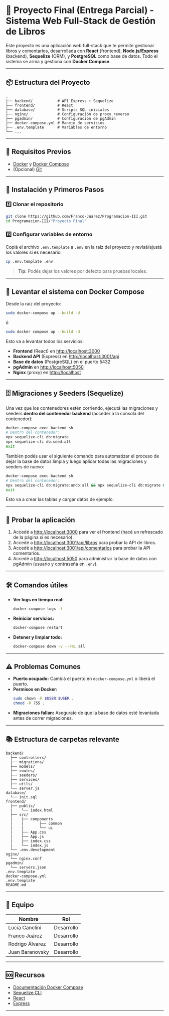 # 🚀 Proyecto Final (Entrega Parcial) - Sistema Web Full-Stack de Gestión de Libros

Este proyecto es una aplicación web full-stack que te permite gestionar libros y comentarios, desarrollada con **React** (frontend), **Node.js/Express** (backend), **Sequelize** (ORM), y **PostgreSQL** como base de datos. Todo el sistema se arma y gestiona con **Docker Compose**.

---

## 📦 Estructura del Proyecto

```
.
├── backend/           # API Express + Sequelize
├── frontend/          # React
├── database/          # Scripts SQL iniciales
├── nginx/             # Configuración de proxy reverso
├── pgadmin/           # Configuración de pgAdmin
├── docker-compose.yml # Manejo de servicios
├── .env.template      # Variables de entorno
└── ...
```

---

## 🏁 Requisitos Previos

- [Docker](https://docs.docker.com/get-docker/) y [Docker Compose](https://docs.docker.com/compose/)
- (Opcional) [Git](https://git-scm.com/)

---

## 🚀 Instalación y Primeros Pasos

### 1️⃣ Clonar el repositorio

```sh
git clone https://github.com/Franco-Juarez/Programacion-III.git
cd Programacion-III/"Proyecto Final"
```

### 2️⃣ Configurar variables de entorno

Copiá el archivo `.env.template` a `.env` en la raíz del proyecto y revisá/ajustá los valores si es necesario:

```sh
cp .env.template .env
```

> **Tip:** Podés dejar los valores por defecto para pruebas locales.

---

## 🐳 Levantar el sistema con Docker Compose

Desde la raíz del proyecto:

```sh
sudo docker-compose up --build -d
```
ó
```sh
sudo docker compose up --build -d
```

Esto va a levantar todos los servicios:
- **Frontend** (React) en [http://localhost:3000](http://localhost:3000)
- **Backend API** (Express) en [http://localhost:3001/api](http://localhost:3001/api)
- **Base de datos** (PostgreSQL) en el puerto 5432
- **pgAdmin** en [http://localhost:5050](http://localhost:5050)
- **Nginx** (proxy) en [http://localhost](http://localhost)

---

## 🗄️ Migraciones y Seeders (Sequelize)

Una vez que los contenedores estén corriendo, ejecutá las migraciones y seeders **dentro del contenedor backend** (acceder a la consola del contenedor):

```sh
docker-compose exec backend sh
# Dentro del contenedor:
npx sequelize-cli db:migrate
npx sequelize-cli db:seed:all
exit
```

También podés usar el siguiente comando para automatizar el proceso de dejar la base de datos limpia y luego aplicar todas las migraciones y seeders de nuevo:

```sh
docker-compose exec backend sh
# Dentro del contenedor:
npx sequelize-cli db:migrate:undo:all && npx sequelize-cli db:migrate && npx sequelize-cli db:seed:all
exit
```

Esto va a crear las tablas y cargar datos de ejemplo.

---

## 🧪 Probar la aplicación

1. Accedé a [http://localhost:3000](http://localhost:3000) para ver el frontend (hacé un refrescado de la página si es necesario).
2. Accedé a [http://localhost:3001/api/libros](http://localhost:3001/api/libros) para probar la API de libros.
3. Accedé a [http://localhost:3001/api/comentarios](http://localhost:3001/api/comentarios) para probar la API comentarios.
4. Accedé a [http://localhost:5050](http://localhost:5050) para administrar la base de datos con pgAdmin (usuario y contraseña en `.env`).

---

## 🛠️ Comandos útiles

- **Ver logs en tiempo real:**
  ```sh
  docker-compose logs -f
  ```
- **Reiniciar servicios:**
  ```sh
  docker-compose restart
  ```
- **Detener y limpiar todo:**
  ```sh
  docker-compose down -v --rmi all
  ```

---

## ⚠️ Problemas Comunes

- **Puerto ocupado:** Cambiá el puerto en `docker-compose.yml` o liberá el puerto.
- **Permisos en Docker:**  
  ```sh
  sudo chown -R $USER:$USER .
  chmod -R 755 .
  ```
- **Migraciones fallan:** Asegurate de que la base de datos esté levantada antes de correr migraciones.

---

## 📚 Estructura de carpetas relevante

```
backend/
  ├── controllers/
  ├── migrations/
  ├── models/
  ├── routes/
  ├── seeders/
  ├── services/
  ├── utils/
  └── server.js
database/
  └── init.sql
frontend/
  ├── public/
  |    └── index.html
  ├── src/
  |    ├── components
  |    |       ├── common
  |    |       └── ui
  |    ├── App.css
  |    ├── App.js
  |    ├── index.css
  |    └── index.js
  └── .env.development
nginx/
  └── nginx.conf
pgadmin/
  └── servers.json
.env.template
docker-compose.yml
.env.template
README.md
```

---

## 👥 Equipo

| Nombre               | Rol          |
|----------------------|--------------|
| Lucía Canclini       | Desarrollo   |
| Franco Juárez        | Desarrollo   |
| Rodrigo Álvarez      | Desarrollo   |
| Juan Baranovsky      | Desarrollo   |

---

## 🆘 Recursos

- [Documentación Docker Compose](https://docs.docker.com/compose/)
- [Sequelize CLI](https://sequelize.org/master/manual/migrations.html)
- [React](https://react.dev/)
- [Express](https://expressjs.com/)

---